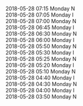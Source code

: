 2018-05-28 07:15 Monday  N  
2018-05-28 07:05 Monday  I  
2018-05-28 07:00 Monday  N  
2018-05-28 06:45 Monday  I  
2018-05-28 06:30 Monday  N  
2018-05-28 06:00 Monday  I  
2018-05-28 05:50 Monday  N  
2018-05-28 05:30 Monday  I  
2018-05-28 05:25 Monday  N  
2018-05-28 05:20 Monday  I  
2018-05-28 05:10 Monday  N  
2018-05-28 04:40 Monday  I  
2018-05-28 04:30 Monday  N  
2018-05-28 04:00 Monday  I  
2018-05-28 03:50 Monday  N  
